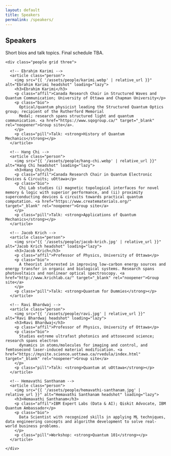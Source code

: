 ```yaml
---
layout: default
title: Speakers
permalink: /speakers/
---
```




<main class="container">
  <section id="speakers" class="card">
    <h2>Speakers</h2>
    <p class="note">Short bios and talk topics. Final schedule TBA.</p>

    <div class="people grid three">

      <!-- Ebrahim Karimi -->
      <article class="person">
        <img src="{{ '/assets/people/karimi.webp' | relative_url }}" alt="Ebrahim Karimi headshot" loading="lazy">
        <h3>Ebrahim Karimi</h3>
        <p class="affil">Canada Research Chair in Structured Waves and Quantum Communication; University of Ottawa and Chapman University</p>
        <p class="bio">
          Optical/quantum physicist leading the Structured Quantum Optics group; recipient of the Rutherford Memorial
          Medal; research spans structured light and quantum communication. <a href="https://www.sqogroup.ca/" target="_blank" rel="noopener">Group site</a>.
        </p>
        <p class="pill">Talk: <strong>History of Quantum Mechanics</strong></p>
      </article>

      <!-- Hang Chi -->
      <article class="person">
        <img src="{{ '/assets/people/hang-chi.webp' | relative_url }}" alt="Hang Chi headshot" loading="lazy">
        <h3>Hang Chi</h3>
        <p class="affil">Canada Research Chair in Quantum Electronic Devices & Circuits; uOttawa</p>
        <p class="bio">
          Chi Lab studies (i) magnetic topological interfaces for novel memory & logic with superior performance, and (ii) proximity superconducting devices & circuits towards practical quantum computation. <a href="https://www.creatematerials.org/" target="_blank" rel="noopener">Group site</a> 
        </p>
        <p class="pill">Talk: <strong>Applications of Quantum Mechanics</strong></p>
      </article>

      <!-- Jacob Krich -->
      <article class="person">
        <img src="{{ '/assets/people/jacob-krich.jpg' | relative_url }}" alt="Jacob Krich headshot" loading="lazy">
        <h3>Jacob Krich</h3>
        <p class="affil">Professor of Physics, University of Ottawa</p>
        <p class="bio">
          A theorist interested in improving low-carbon energy sources and energy transfer in organic and biological systems. Research spans photovoltaics and nonlinear optical spectroscopy. <a href="http://www.krichlab.ca/" target="_blank" rel="noopener">Group site</a> 
        </p>
        <p class="pill">Talk: <strong>Quantum for Dummies</strong></p>
      </article>

      <!-- Ravi Bhardwaj -->
      <article class="person">
        <img src="{{ '/assets/people/ravi.jpg' | relative_url }}" alt="Ravi Bhardwaj headshot" loading="lazy">
        <h3>Ravi Bhardwaj</h3>
        <p class="affil">Professor of Physics, University of Ottawa</p>
        <p class="bio">
          Studies extreme ultrafast photonics and attosecond science; research spans electron
          dynamics in atoms/molecules for imaging and control, and femtosecond laser-induced material modification. <a href="https://mysite.science.uottawa.ca/rvedula/index.html" target="_blank" rel="noopener">Group site</a>
        </p>
        <p class="pill">Talk: <strong>Quantum at uOttawa</strong></p>
      </article>

      <!-- Hemavathi Santhanam -->
      <article class="person">
        <img src="{{ '/assets/people/hemavathi-santhanam.jpg' | relative_url }}" alt="Hemavathi Santhanam headshot" loading="lazy">
        <h3>Hemavathi Santhanam</h3>
        <p class="affil">IBM Expert Labs (Data & AI); Qiskit Advocate, IBM Quantum Ambassador</p>
        <p class="bio">
          Data Scientist with recognized skills in applying ML techniques, data engineering concepts and algorithm development to solve real-world business problems.
        </p>
        <p class="pill">Workshop: <strong>Quantum 101</strong></p>
      </article>

    </div>
  </section>
</main>
